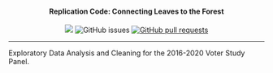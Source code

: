 
<h4 align="center">Replication Code: Connecting Leaves to the Forest</h4>
<p align="center">
    <a href="https://github.com/DamonCharlesRoberts/voter_study_panel_2016-2020/commits/main"
         alt="GitHub last commit"></a>
    <img src="https://img.shields.io/github/last-commit/DamonCharlesRoberts/voter_study_panel_2016-2020.svg?style=flat-square&logo=github&logoColor=white"
    <a href="https://github.com/DamonCharlesRoberts/voter_study_panel_2016-2020/issues">
    <img src="https://img.shields.io/github/issues-raw/DamonCharlesRoberts/voter_study_panel_2016-2020.svg?style=flat-square&logo=github&logoColor=white"
         alt="GitHub issues"></a>
    <a href="https://github.com/DamonCharlesRoberts/voter_study_panel_2016-2020/pulls">
    <img src="https://img.shields.io/github/issues-pr-raw/DamonCharlesRoberts/voter_study_panel_2016-2020.svg?style=flat-square&logo=github&logoColor=white"
         alt="GitHub pull requests"></a>
</p>

--- 

Exploratory Data Analysis and Cleaning for the 2016-2020 Voter Study Panel.


